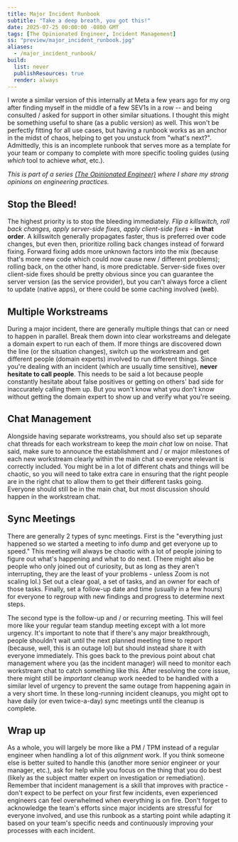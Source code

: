 ```yaml
---
title: Major Incident Runbook
subtitle: "Take a deep breath, you got this!"
date: 2025-07-25 00:00:00 -0800 GMT
tags: [The Opinionated Engineer, Incident Management]
ss: "preview/major_incident_runbook.jpg"
aliases:
  - /major_incident_runbook/
build:
  list: never
  publishResources: true
  render: always
---
```


I wrote a similar version of this internally at Meta a few years ago for my org after finding myself in the middle of a few SEV1s in a row -- and being consulted / asked for support in other similar situations. I thought this might be something useful to share (as a public version) as well. This won't be perfectly fitting for all use cases, but having a runbook works as an anchor in the midst of chaos, helping to get you unstuck from "what's next?". Admittedly, this is an incomplete runbook that serves more as a template for your team or company to complete with more specific tooling guides (using _which_ tool to achieve _what_, etc.).

_This is part of a series [(The Opinionated Engineer)](/blog/2025-05-04-the-opinionated-engineer/) where I share my strong opinions on engineering practices._

## Stop the Bleed!

The highest priority is to stop the bleeding immediately. _Flip a killswitch, roll back changes, apply server-side fixes, apply client-side fixes_ - **in that order**. A killswitch generally propagates faster, thus is preferred over code changes, but even then, prioritize rolling back changes instead of forward fixing. Forward fixing adds more unknown factors into the mix (because that's more new code which could now cause new / different problems); rolling back, on the other hand, is more predictable. Server-side fixes over client-side fixes should be pretty obvious since you can guarantee the server version (as the service provider), but you can't always force a client to update (native apps), or there could be some caching involved (web).

## Multiple Workstreams

During a major incident, there are generally multiple things that can or need to happen in parallel. Break them down into clear workstreams and delegate a domain expert to run each of them. If more things are discovered down the line (or the situation changes), switch up the workstream and get different people (domain experts) involved to run different things. Since you're dealing with an incident (which are usually time sensitive), **never hesitate to call people**. This needs to be said a lot because people constantly hesitate about false positives or getting on others' bad side for inaccurately calling them up. But you won't know what you don't know without getting the domain expert to show up and verify what you're seeing.

## Chat Management

Alongside having separate workstreams, you should also set up separate chat threads for each workstream to keep the _main chat_ low on noise. That said, make sure to announce the establishment and / or major milestones of each new workstream clearly within the main chat so everyone relevant is correctly included. You might be in a lot of different chats and things will be chaotic, so you will need to take extra care in ensuring that the right people are in the right chat to allow them to get their different tasks going. Everyone should still be in the main chat, but most discussion should happen in the workstream chat.

## Sync Meetings

There are generally 2 types of sync meetings. First is the "everything just happened so we started a meeting to info dump and get everyone up to speed." This meeting will always be chaotic with a lot of people joining to figure out what's happening and what to do next. (There might also be people who only joined out of curiosity, but as long as they aren't interrupting, they are the least of your problems - unless Zoom is not scaling lol.) Set out a clear goal, a set of tasks, and an owner for each of those tasks. Finally, set a follow-up date and time (usually in a few hours) for everyone to regroup with new findings and progress to determine next steps.

The second type is the follow-up and / or recurring meeting. This will feel more like your regular team standup meeting except with a lot more urgency. It's important to note that if there's any major breakthrough, people shouldn't wait until the next planned meeting time to report (because, well, this is an outage lol) but should instead share it with everyone immediately. This goes back to the previous point about chat management where you (as the incident manager) will need to monitor each workstream chat to catch something like this. After resolving the core issue, there might still be _important_ cleanup work needed to be handled with a similar level of urgency to prevent the same outage from happening again in a very short time. In these long-running incident cleanups, you might opt to have daily (or even twice-a-day) sync meetings until the cleanup is complete.

## Wrap up

As a whole, you will largely be more like a PM / TPM instead of a regular engineer when handling a lot of this _alignment_ work. If you think someone else is better suited to handle this (another more senior engineer or your manager, etc.), ask for help while you focus on the thing that you do best (likely as the subject matter expert on investigation or remediation). Remember that incident management is a skill that improves with practice - don't expect to be perfect on your first few incidents, even experienced engineers can feel overwhelmed when everything is on fire. Don't forget to acknowledge the team's efforts since major incidents are stressful for everyone involved, and use this runbook as a starting point while adapting it based on your team's specific needs and continuously improving your processes with each incident.